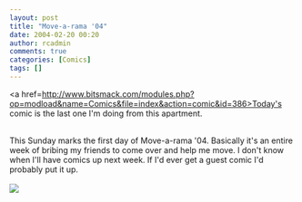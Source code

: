 ```yaml
---
layout: post
title: "Move-a-rama '04"
date: 2004-02-20 00:20
author: rcadmin
comments: true
categories: [Comics]
tags: []
---
```

<a href=http://www.bitsmack.com/modules.php?op=modload&name=Comics&file=index&action=comic&id=386>Today's comic</a> is the last one I'm doing from this apartment. 
<br />

<br />
This Sunday marks the first day of Move-a-rama '04. Basically it's an entire week of bribing my friends to come over and help me move. I don't know when I'll have comics up next week. If I'd ever get a guest comic I'd probably put it up.<Br><br><!--more--><img src='http://dl.bitsmack.com/comics/20040220.gif' alt'' />
